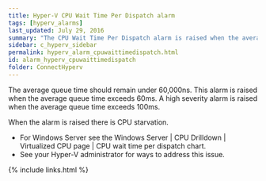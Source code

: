 ```yaml
---
title: Hyper-V CPU Wait Time Per Dispatch alarm
tags: [hyperv_alarms]
last_updated: July 29, 2016
summary: "The CPU Wait Time Per Dispatch alarm is raised when the average queue time for the virtual machine waiting for CPU to become available exceeds a threshold."
sidebar: c_hyperv_sidebar
permalink: hyperv_alarm_cpuwaittimedispatch.html
id: alarm_hyperv_cpuwaittimedispatch
folder: ConnectHyperv
---
```




The average queue time should remain under 60,000ns. This alarm is raised when the average queue time exceeds 60ms. A high severity alarm is raised when the average queue time exceeds 100ms.

When the alarm is raised there is CPU starvation.

*  For Windows Server see the Windows Server \| CPU Drilldown \| Virtualized CPU page \| CPU wait time per dispatch chart.
*  See your Hyper-V administrator for ways to address this issue.


{% include links.html %}
